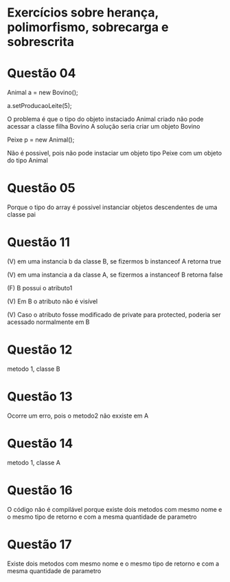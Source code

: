 # Exercícios sobre herança, polimorfismo, sobrecarga e sobrescrita

# Questão 04

Animal a = new Bovino();

a.setProducaoLeite(5);

O problema é que o tipo do objeto instaciado Animal criado não pode acessar a classe filha Bovino
A solução seria criar um objeto Bovino

Peixe p = new Animal();

Não é possivel, pois não pode instaciar um objeto tipo Peixe com um objeto do 
tipo Animal

# Questão 05

Porque o tipo do array é possivel instanciar objetos descendentes de uma classe pai

# Questão 11

(V) em uma instancia b da classe B, se fizermos b instanceof A retorna true

(V) em uma instancia a da classe A, se fizermos a instanceof B retorna false

(F) B possui o atributo1

(V) Em B o atributo não é visível

(V) Caso o atributo fosse modificado de private para protected, poderia ser
acessado normalmente em B

# Questão 12

metodo 1, classe B

# Questão 13

Ocorre um erro, pois o metodo2 não exxiste em A

# Questão 14

metodo 1, classe A

# Questão 16

O código não é compilável porque existe dois metodos com mesmo nome e o
mesmo tipo de retorno e com a mesma quantidade de parametro

# Questão 17

Existe dois metodos com mesmo nome e o mesmo tipo de retorno e
com a mesma quantidade de parametro